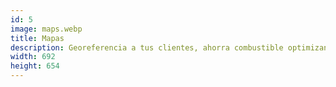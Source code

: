 ```yaml
---
id: 5
image: maps.webp
title: Mapas
description: Georeferencia a tus clientes, ahorra combustible optimizando rutas de transporte y visualiza en tiempo real tus activos en movimiento mediante mapas dinámicos.
width: 692
height: 654
---
```

